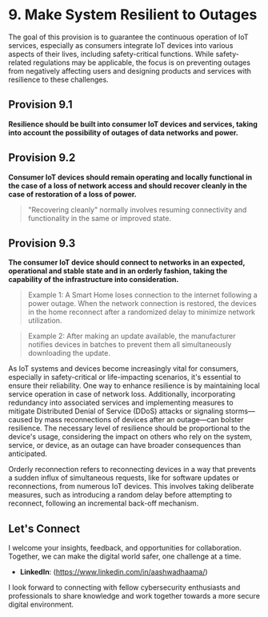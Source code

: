 # 9. Make System Resilient to Outages 

The goal of this provision is to guarantee the continuous operation of IoT services, especially as consumers integrate IoT devices into various aspects of their lives, including safety-critical functions. While safety-related regulations may be applicable, the focus is on preventing outages from negatively affecting users and designing products and services with resilience to these challenges. 

## Provision 9.1 

**Resilience should be built into consumer IoT devices and services, taking into account the possibility of outages of data networks and power.** 

## Provision 9.2 

**Consumer IoT devices should remain operating and locally functional in the case of a loss of network access and should recover cleanly in the case of restoration of a loss of power.** 

> "Recovering cleanly" normally involves resuming connectivity and functionality in the same or improved state. 

## Provision 9.3 

**The consumer IoT device should connect to networks in an expected, operational and stable state and in an orderly fashion, taking the capability of the infrastructure into consideration.** 

> Example 1: A Smart Home loses connection to the internet following a power outage. When the network connection is restored, the devices in the home reconnect after a randomized delay to minimize network utilization. 

> Example 2: After making an update available, the manufacturer notifies devices in batches to prevent them all simultaneously downloading the update. 

As IoT systems and devices become increasingly vital for consumers, especially in safety-critical or life-impacting scenarios, it's essential to ensure their reliability. One way to enhance resilience is by maintaining local service operation in case of network loss. Additionally, incorporating redundancy into associated services and implementing measures to mitigate Distributed Denial of Service (DDoS) attacks or signaling storms—caused by mass reconnections of devices after an outage—can bolster resilience. The necessary level of resilience should be proportional to the device's usage, considering the impact on others who rely on the system, service, or device, as an outage can have broader consequences than anticipated. 

Orderly reconnection refers to reconnecting devices in a way that prevents a sudden influx of simultaneous requests, like for software updates or reconnections, from numerous IoT devices. This involves taking deliberate measures, such as introducing a random delay before attempting to reconnect, following an incremental back-off mechanism.

## Let's Connect

I welcome your insights, feedback, and opportunities for collaboration. Together, we can make the digital world safer, one challenge at a time.

- **LinkedIn**: (https://www.linkedin.com/in/aashwadhaama/)

I look forward to connecting with fellow cybersecurity enthusiasts and professionals to share knowledge and work together towards a more secure digital environment.
